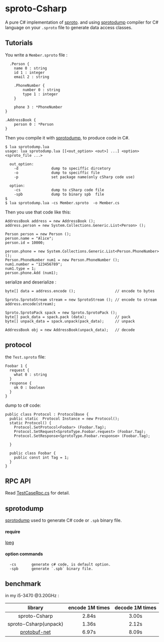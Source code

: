 sproto-Csharp
=============

A pure C# implementation of [sproto](https://github.com/cloudwu/sproto). and using [sprotodump](https://github.com/lvzixun/sproto-Csharp/blob/master/tools/sprotodump.lua) compiler for C# language on your `.sproto` file to generate data access classes.

## Tutorials
You write a `Member.sproto` file :
```
  .Person {
    name 0 : string
    id 1 : integer
    email 2 : string

    .PhoneNumber {
        number 0 : string
        type 1 : integer
    }

    phone 3 : *PhoneNumber
}

.AddressBook {
    person 0 : *Person
}
```
Then you compile it with [sprotodump](https://github.com/lvzixun/sproto_dump/blob/master/sprotodump.lua), to produce code in C#.


```
$ lua sprotodump.lua
usage: lua sprotodump.lua [[<out_option> <out>] ...] <option> <sproto_file ...>

  out_option:
    -d               dump to speciffic dircetory
    -o               dump to speciffic file
    -p               set package name(only cSharp code use)

  option: 
    -cs              dump to cSharp code file
    -spb             dump to binary spb  file
$
$ lua sprotodump.lua -cs Member.sproto  -o Member.cs
```

Then you use that code like this:

~~~~.c#
AddressBook address = new AddressBook ();
address.person = new System.Collections.Generic.List<Person> ();

Person person = new Person ();
person.name = "Alice";
person.id = 10000;

person.phone = new System.Collections.Generic.List<Person.PhoneNumber> ();
Person.PhoneNumber num1 = new Person.PhoneNumber ();
num1.number = "123456789";
num1.type = 1;
person.phone.Add (num1);
~~~~

serialize and deserialize :
~~~~.c#
byte[] data = address.encode ();                  // encode to bytes

Sproto.SprotoStream stream = new SprotoStream (); // encode to stream
address.encode(stream);

Sproto.SprotoPack spack = new Sproto.SprotoPack ();
byte[] pack_data = spack.pack (data);             // pack
byte[] unpack_data = spack.unpack(pack_data);     // unpack

AddressBook obj = new AddressBook(unpack_data);   // decode
~~~~

## protocol
the `Test.sproto` file:
```
Foobar 1 {
  request {
    what 0 : string
  }
  response {
    ok 0 : boolean
  }
}
```

dump to c# code:
~~~~.c#
public class Protocol : ProtocolBase {
  public static  Protocol Instance = new Protocol();
  static Protocol() {
    Protocol.SetProtocol<Foobar> (Foobar.Tag);
    Protocol.SetRequest<SprotoType.Foobar.request> (Foobar.Tag);
    Protocol.SetResponse<SprotoType.Foobar.response> (Foobar.Tag);

  }

  public class Foobar {
    public const int Tag = 1;
  }
}
~~~~

## RPC API
Read [TestCaseRpc.cs](https://github.com/lvzixun/sproto-Csharp/blob/master/testCase/TestCaseRpc.cs) for detail.



## sprotodump
[sprotodump](https://github.com/lvzixun/sproto-Csharp/blob/master/tools/sprotodump.lua) used to generate C# code or `.spb` binary file.

#### require
  [lpeg](http://www.inf.puc-rio.br/~roberto/lpeg/)

#### option commands
```
  -cs       generate c# code, is default option.
  -spb      generate `.spb` binary file. 
```

## benchmark

in my i5-3470 @3.20GHz :

| library | encode 1M times | decode 1M times |
|:-------:|:---------------:|:---------------:|
| sproto-Csharp | 2.84s         | 3.00s     |
| sproto-Csharp(unpack) | 1.36s | 2.12s     |
| [protobuf-net](https://github.com/mgravell/protobuf-net) | 6.97s | 8.09s |







